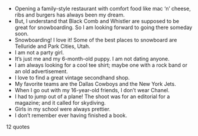  - Opening a family-style restaurant with comfort food like mac ‘n’ cheese, ribs and burgers has always been my dream.
 - But, I understand that Black Comb and Whistler are supposed to be great for snowboarding. So I am looking forward to going there someday soon.
 - Snowboarding! I love it! Some of the best places to snowboard are Telluride and Park Cities, Utah.
 - I am not a party girl.
 - It’s just me and my 6-month-old puppy. I am not dating anyone.
 - I am always looking for a cool tee shirt; maybe one with a rock band or an old advertisement.
 - I love to find a great vintage secondhand shop.
 - My favorite teams are the Dallas Cowboys and the New York Jets.
 - When I go out with my 16-year-old friends, I don’t wear Chanel.
 - I had to jump out of a plane! The shoot was for an editorial for a magazine; and it called for skydiving.
 - Girls in my school were always prettier.
 - I don’t remember ever having finished a book.

12 quotes